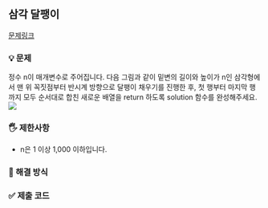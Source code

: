## 삼각 달팽이
[문제링크](https://school.programmers.co.kr/learn/courses/30/lessons/68645)

### 💡 문제
정수 n이 매개변수로 주어집니다. 다음 그림과 같이 밑변의 길이와 높이가 n인 삼각형에서 맨 위 꼭짓점부터 반시계 방향으로 달팽이 채우기를 진행한 후, 첫 행부터 마지막 행까지 모두 순서대로 합친 새로운 배열을 return 하도록 solution 함수를 완성해주세요.
![](https://grepp-programmers.s3.ap-northeast-2.amazonaws.com/files/production/e1e53b93-dcdf-446f-b47f-e8ec1292a5e0/examples.png)

### 🖐️ 제한사항
- n은 1 이상 1,000 이하입니다.

### 🥸 해결 방식


### ✅ 제출 코드
``` javascript

```




